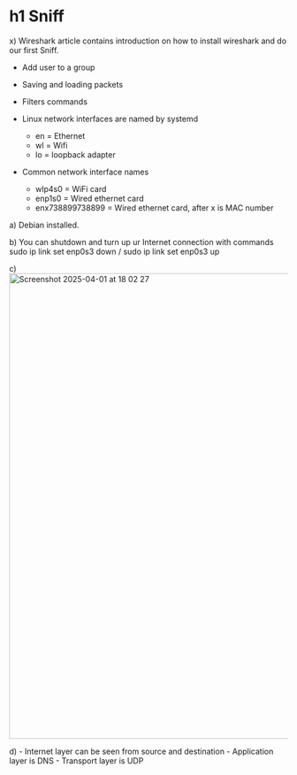 # h1 Sniff

x) Wireshark article contains introduction on how to install wireshark and do our first Sniff.
  - Add user to a group
  - Saving and loading packets
  - Filters commands

  - Linux network interfaces are named by systemd
    - en = Ethernet
    - wl = Wifi
    - lo = loopback adapter
  - Common network interface names
    - wlp4s0 = WiFi card
    - enp1s0 = Wired ethernet card
    - enx738899738899 = Wired ethernet card, after x is MAC number

a) Debian installed. 

b) You can shutdown and turn up ur Internet connection with commands sudo ip link set enp0s3 down / sudo ip link set enp0s3 up

c) <img width="842" alt="Screenshot 2025-04-01 at 18 02 27" src="https://github.com/user-attachments/assets/a1e1d533-4446-4f56-8c9b-1437c49c0534" />

d)  - Internet layer can be seen from source and destination 
    - Application layer is DNS
    - Transport layer is UDP
